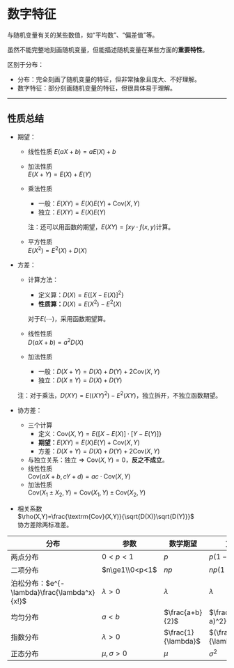 # 数字特征

与随机变量有关的某些数值，如“平均数”、“偏差值”等。

虽然不能完整地刻画随机变量，但能描述随机变量在某些方面的**重要特性**。

区别于分布：  

* 分布：完全刻画了随机变量的特征，但非常抽象且庞大、不好理解。
* 数字特征：部分刻画随机变量的特征，但很具体易于理解。

---

## 性质总结

* 期望：
  * 线性性质
    $E(aX+b)=aE(X)+b$
  * 加法性质  
    $E(X+Y)=E(X)+E(Y)$
  * 乘法性质
    * 一般：$E(XY)=E(X)E(Y)+\textrm{Cov}(X,Y)$
    * 独立：$E(XY)=E(X)E(Y)$

    注：还可以用函数的期望，$E(XY)=\int xy\cdot f(x,y)$计算。
  * 平方性质  
    $E(X^2)=E^2(X)+D(X)$
* 方差：
  * 计算方法：
    * 定义算：$D(X)=E\{[X-E(X)]^2\}$
    * **性质算：**$D(X)=E(X^2)-E^2(X)$

    对于$E(\cdots)$，采用函数期望算。
  * 线性性质  
    $D(aX+b)=a^2D(X)$
  * 加法性质
    * 一般：$D(X+Y)=D(X)+D(Y)+2\textrm{Cov}(X,Y)$
    * 独立：$D(X\pm Y)=D(X)+D(Y)$

  注：对于乘法，$D(XY)=E((XY)^2)-E^2(XY)$，独立拆开，不独立函数期望。  
* 协方差：
  * 三个计算
    * 定义：$\textrm{Cov}(X,Y)=E\{ [X-E(X)]\cdot[Y-E(Y)]\}$
    * **期望：**$E(XY)=E(X)E(Y)+\textrm{Cov}(X,Y)$
    * 方差：$D(X+Y)=D(X)+D(Y)+2\textrm{Cov}(X,Y)$
  * 与独立关系：$\textrm{独立} \Rightarrow \textrm{Cov}(X,Y)=0$，**反之不成立**。
  * 线性性质  
    $\textrm{Cov}(aX+b,cY+d)=ac\cdot\textrm{Cov}(X,Y)$
  * 加法性质  
    $\textrm{Cov}(X_1\pm X_2,Y)=\textrm{Cov}(X_1,Y)\pm\textrm{Cov}(X_2,Y)$
* 相关系数  
  $\rho(X,Y)=\frac{\textrm{Cov}(X,Y)}{\sqrt{D(X)}\sqrt{D(Y)}}$  
  协方差除两标准差。

| 分布                                         | 参数           | 数学期望            | 方差                    |
| -------------------------------------------- | -------------- | ------------------- | ----------------------- |
| 两点分布                                     | $0<p<1$        | $p$                 | $p(1-p)$                |
| 二项分布                                     | $n\ge1\\0<p<1$ | $np$                | $np(1-p)$               |
| 泊松分布：$e^{-\lambda}\frac{\lambda^x}{x!}$ | $\lambda>0$    | $\lambda$           | $\lambda$               |
| 均匀分布                                     | $a<b$          | $\frac{a+b}{2}$     | $\frac{(b-a)^2}{12}$    |
| 指数分布                                     | $\lambda>0$    | $\frac{1}{\lambda}$ | $(\frac{1}{\lambda})^2$ |
| 正态分布                                     | $\mu,\sigma>0$ | $\mu$               | $\sigma^2$              |
